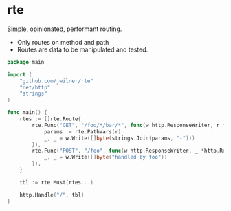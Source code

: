 # rte

Simple, opinionated, performant routing.

- Only routes on method and path
- Routes are data to be manipulated and tested.

```go
package main

import (
    "github.com/jwilner/rte"
    "net/http"
    "strings"
)

func main() {
    rtes := []rte.Route{
        rte.Func("GET", "/foo/*/bar/*", func(w http.ResponseWriter, r *http.Request) {
            params := rte.PathVars(r)
            _, _ = w.Write([]byte(strings.Join(params, "-")))
        }),
        rte.Func("POST", "/foo", func(w http.ResponseWriter, _ *http.Request) {
            _, _ = w.Write([]byte("handled by foo"))
        }),
    }

    tbl := rte.Must(rtes...)

    http.Handle("/", tbl)
}
```
